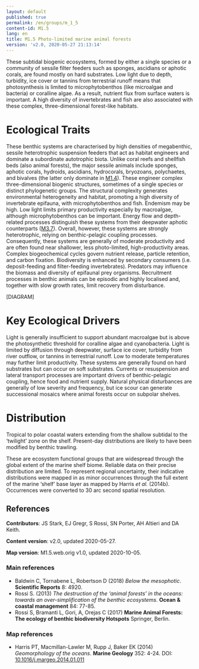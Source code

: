 ```yaml
---
layout: default
published: true
permalink: /en/groups/m_1_5
content-id: M1.5
lang: en
title: M1.5 Photo-limited marine animal forests
version: 'v2.0, 2020-05-27 21:13:14'
---
```


These subtidal biogenic ecosystems, formed by either a single species or a community of sessile filter feeders such as sponges, ascidians or aphotic corals, are found mostly on hard substrates.  Low light due to depth, turbidity, ice cover or tannins from terrestrial runoff means that photosynthesis is limited to microphytobenthos (like microalgae and bacteria) or coralline algae. As a result, nutrient flux from surface waters is important. A high diversity of invertebrates and fish are also associated with these complex, three-dimensional forest-like habitats.

# Ecological Traits
 
These benthic systems are characterised by high densities of megabenthic, sessile heterotrophic suspension feeders that act as habitat engineers and dominate a subordinate autotrophic biota. Unlike coral reefs and shellfish beds (also animal forests), the major sessile animals include sponges, aphotic corals, hydroids, ascidians, hydrocorals, bryozoans, polychaetes, and bivalves (the latter only dominate in [M1.4](/explore/groups/M1.4)). These engineer complex three-dimensional biogenic structures, sometimes of a single species or distinct phylogenetic groups. The structural complexity generates environmental heterogeneity and habitat, promoting a high diversity of invertebrate epifauna, with microphytobenthos and fish. Endemism may be high. Low light limits primary productivity especially by macroalgae, although microphytobenthos can be important. Energy flow and depth-related processes distinguish these systems from their deepwater aphotic counterparts ([M3.7](/explore/groups/M3.7)). Overall, however, these systems are strongly heterotrophic, relying on benthic-pelagic coupling processes. Consequently, these systems are generally of moderate productivity and are often found near shallower, less photo-limited, high-productivity areas. Complex biogeochemical cycles govern nutrient release, particle retention, and carbon fixation. Biodiversity is enhanced by secondary consumers (i.e. deposit-feeding and filter-feeding invertebrates). Predators may influence the biomass and diversity of epifaunal prey organisms. Recruitment processes in benthic animals can be episodic and highly localised and, together with slow growth rates, limit recovery from disturbance.

[DIAGRAM]

# Key Ecological Drivers
 
Light is generally insufficient to support abundant macroalgae but is above the photosynthetic threshold for coralline algae and cyanobacteria. Light is limited by diffusion through deepwater, surface ice cover, turbidity from river outflow, or tannins in terrestrial runoff. Low to moderate temperatures may further limit productivity. These systems are generally found on hard substrates but can occur on soft substrates. Currents or resuspension and lateral transport processes are important drivers of benthic-pelagic coupling, hence food and nutrient supply. Natural physical disturbances are generally of low severity and frequency, but ice scour can generate successional mosaics where animal forests occur on subpolar shelves.
 
# Distribution
 
Tropical to polar coastal waters extending from the shallow subtidal to the ‘twilight’ zone on the shelf. Present-day distributions are likely to have been modified by benthic trawling.

These are ecosystem functional groups that are widespread through the global extent of the marine shelf biome. Reliable data on their precise distribution are limited. To represent regional uncertainty, their indicative distributions were mapped in as minor occurrences through the full extent of the marine ‘shelf’ base layer as mapped by Harris _et al._ (2014b). Occurrences were converted to 30 arc second spatial resolution.

## References

**Contributors**: JS Stark, EJ Gregr, S Rossi, SN Porter, AH Altieri and DA Keith.

**Content version**: v2.0, updated 2020-05-27.

**Map version**: M1.5.web.orig v1.0, updated 2020-10-05.

### Main references
* Baldwin C, Tornabene L, Robertson D  (2018) *Below the mesophotic*. **Scientific Reports** 8: 4920.
* Rossi S.  (2013) *The destruction of the ‘animal forests’ in the oceans: towards an over-simplification of the benthic ecosystems*. **Ocean & coastal management** 84: 77-85.
* Rossi S, Bramanti L, Gori, A, Orejas C  (2017) **Marine Animal Forests: The ecology of benthic biodiversity Hotspots** Springer, Berlin.

### Map references
* Harris PT, Macmillan-Lawler M, Rupp J, Baker EK  (2014) *Geomorphology of the oceans*. **Marine Geology** 352: 4-24. DOI: [10.1016/j.margeo.2014.01.011](http://doi.org/10.1016/j.margeo.2014.01.011)
